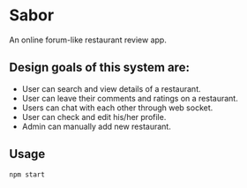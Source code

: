 # Sabor

An online forum-like restaurant review app.

## Design goals of this system are:

* User can search and view details of a restaurant.
* User can leave their comments and ratings on a restaurant.
* Users can chat with each other through web socket.
* User can check and edit his/her profile.
* Admin can manually add new restaurant.

## Usage
```
npm start
```
